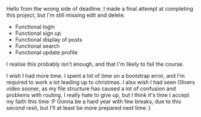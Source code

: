 Hello from the wrong side of deadline. I made a final attempt at completing this project, but I'm still missing edit and delete.

- Functional login
- Functional sign up
- Functional display of posts
- Functional search
- Functional update profile

I realise this probably isn't enough, and that I'm likely to fail the course.

I wish I had more time. I spent a lot of time on a bootstrap error, and I'm required to work a lot leading up to christmas. I also wish I had seen Olivers video sooner, as my file structure has caused a lot of confusion and problems with routing. I really hate to give up, but I think it's time I accept my faith this time :P Gonna be a hard year with few breaks, due to this second resit, but I'll at least be more prepared next time :)
